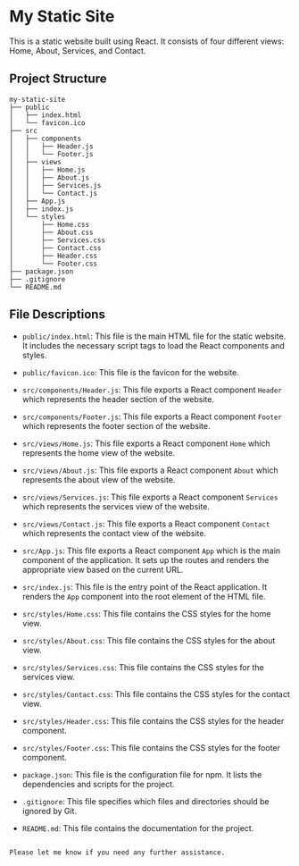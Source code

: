 # My Static Site

This is a static website built using React. It consists of four different views: Home, About, Services, and Contact.

## Project Structure

```
my-static-site
├── public
│   ├── index.html
│   └── favicon.ico
├── src
│   ├── components
│   │   ├── Header.js
│   │   └── Footer.js
│   ├── views
│   │   ├── Home.js
│   │   ├── About.js
│   │   ├── Services.js
│   │   └── Contact.js
│   ├── App.js
│   ├── index.js
│   └── styles
│       ├── Home.css
│       ├── About.css
│       ├── Services.css
│       ├── Contact.css
│       ├── Header.css
│       └── Footer.css
├── package.json
├── .gitignore
└── README.md
```

## File Descriptions

- `public/index.html`: This file is the main HTML file for the static website. It includes the necessary script tags to load the React components and styles.

- `public/favicon.ico`: This file is the favicon for the website.

- `src/components/Header.js`: This file exports a React component `Header` which represents the header section of the website.

- `src/components/Footer.js`: This file exports a React component `Footer` which represents the footer section of the website.

- `src/views/Home.js`: This file exports a React component `Home` which represents the home view of the website.

- `src/views/About.js`: This file exports a React component `About` which represents the about view of the website.

- `src/views/Services.js`: This file exports a React component `Services` which represents the services view of the website.

- `src/views/Contact.js`: This file exports a React component `Contact` which represents the contact view of the website.

- `src/App.js`: This file exports a React component `App` which is the main component of the application. It sets up the routes and renders the appropriate view based on the current URL.

- `src/index.js`: This file is the entry point of the React application. It renders the `App` component into the root element of the HTML file.

- `src/styles/Home.css`: This file contains the CSS styles for the home view.

- `src/styles/About.css`: This file contains the CSS styles for the about view.

- `src/styles/Services.css`: This file contains the CSS styles for the services view.

- `src/styles/Contact.css`: This file contains the CSS styles for the contact view.

- `src/styles/Header.css`: This file contains the CSS styles for the header component.

- `src/styles/Footer.css`: This file contains the CSS styles for the footer component.

- `package.json`: This file is the configuration file for npm. It lists the dependencies and scripts for the project.

- `.gitignore`: This file specifies which files and directories should be ignored by Git.

- `README.md`: This file contains the documentation for the project.
```

Please let me know if you need any further assistance.